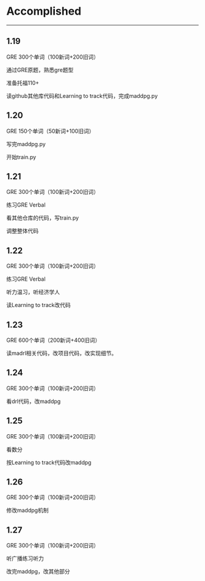 # Accomplished
----------------
## 1.19
GRE 300个单词（100新词+200旧词）

通过GRE原题，熟悉gre题型

准备托福110+

读github其他库代码和Learning to track代码，完成maddpg.py
## 1.20
GRE 150个单词（50新词+100旧词）

写完maddpg.py

开始train.py
## 1.21
GRE 300个单词（100新词+200旧词）

练习GRE Verbal

看其他仓库的代码，写train.py

调整整体代码

## 1.22
GRE 300个单词（100新词+200旧词）

练习GRE Verbal

听力温习，听经济学人

读Learning to track改代码

## 1.23
GRE 600个单词（200新词+400旧词）

读madrl相关代码，改项目代码，改实现细节。

## 1.24
GRE 300个单词（100新词+200旧词）

看drl代码，改maddpg

## 1.25
GRE 300个单词（100新词+200旧词）

看数分

按Learning to track代码改maddpg

## 1.26
GRE 300个单词（100新词+200旧词）

修改maddpg机制

## 1.27
GRE 300个单词（100新词+200旧词）

听广播练习听力

改完maddpg，改其他部分
